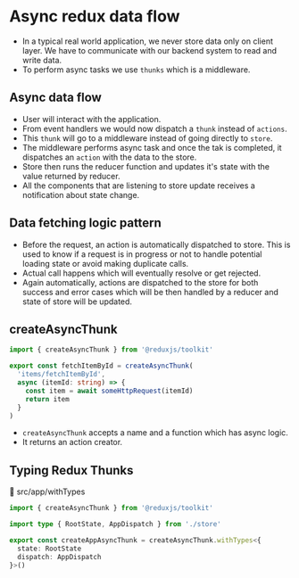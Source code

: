 # Async redux data flow

- In a typical real world application, we never store data only on client layer. We have to communicate with our backend system to read and write data.
- To perform async tasks we use `thunks` which is a middleware.


## Async data flow

- User will interact with the application.
- From event handlers we would now dispatch a `thunk` instead of `actions`.
- This `thunk` will go to a middleware instead of going directly to `store`.
- The middleware performs async task and once the tak is completed, it dispatches an `action` with the data to the store.
- Store then runs the reducer function and updates it's state with the value returned by reducer.
- All the components that are listening to store update receives a notification about state change.


## Data fetching logic pattern

- Before the request, an action is automatically dispatched to store. This is used to know if a request is in progress or not to handle potential loading state or avoid making duplicate calls.
- Actual call happens which will eventually resolve or get rejected.
- Again automatically, actions are dispatched to the store for both success and error cases which will be then handled by a reducer and state of store will be updated.


## createAsyncThunk

```ts
import { createAsyncThunk } from '@reduxjs/toolkit'

export const fetchItemById = createAsyncThunk(
  'items/fetchItemById',
  async (itemId: string) => {
    const item = await someHttpRequest(itemId)
    return item
  }
)
```

- `createAsyncThunk` accepts a name and a function which has async logic.
- It returns an action creator.


## Typing Redux Thunks


📁 src/app/withTypes

```ts
import { createAsyncThunk } from '@reduxjs/toolkit'

import type { RootState, AppDispatch } from './store'

export const createAppAsyncThunk = createAsyncThunk.withTypes<{
  state: RootState
  dispatch: AppDispatch
}>()

```
